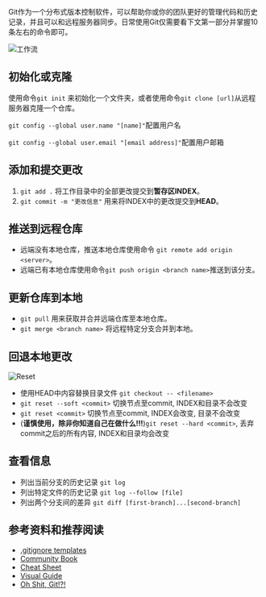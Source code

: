 
Git作为一个分布式版本控制软件，可以帮助你或你的团队更好的管理代码和历史记录，并且可以和远程服务器同步。日常使用Git仅需要看下文第一部分并掌握10条左右的命令即可。

<!--more-->

![工作流](https://cdn.jsdelivr.net/gh/jiagengding/pictures@main/uPic/pATn74.jpg)

## 初始化或克隆

使用命令`git init` 来初始化一个文件夹，或者使用命令`git clone [url]`从远程服务器克隆一个仓库。

`git config --global user.name "[name]"`配置用户名

`git config --global user.email "[email address]"`配置用户邮箱

## 添加和提交更改

1. `git add .` 将工作目录中的全部更改提交到**暂存区INDEX**。
2. `git commit -m "更改信息"` 用来将INDEX中的更改提交到**HEAD**。

## 推送到远程仓库

- 远端没有本地仓库，推送本地仓库使用命令 `git remote add origin <server>`。
- 远端已有本地仓库使用命令`git push origin <branch name>`推送到该分支。

## 更新仓库到本地

- `git pull` 用来获取并合并远端仓库至本地仓库。
- `git merge <branch name>` 将远程特定分支合并到本地。

## 回退本地更改

![Reset](https://cdn.jsdelivr.net/gh/jiagengding/pictures@main/uPic/quwenf.jpg)

- 使用HEAD中内容替换目录文件 `git checkout -- <filename>`
- `git reset --soft <commit>` 切换节点至commit, INDEX和目录不会改变
- `git reset <commit>` 切换节点至commit, INDEX会改变, 目录不会改变
- (**谨慎使用，除非你知道自己在做什么!!!**)`git reset --hard <commit>`, 丢弃commit之后的所有内容, INDEX和目录均会改变

## 查看信息

- 列出当前分支的历史记录 `git log`
- 列出特定文件的历史记录 `git log --follow [file]`
- 列出两个分支间的差异 `git diff [first-branch]...[second-branch]`

## 参考资料和推荐阅读

- [.gitignore templates](https://github.com/github/gitignore)
- [ Community Book ](http://book.git-scm.com)
- [ Cheat Sheet ](https://training.github.com/downloads/github-git-cheat-sheet/)
- [ Visual Guide ](http://marklodato.github.io/visual-git-guide/index-en.html)
- [ Oh Shit, Git!?! ](https://ohshitgit.com)
